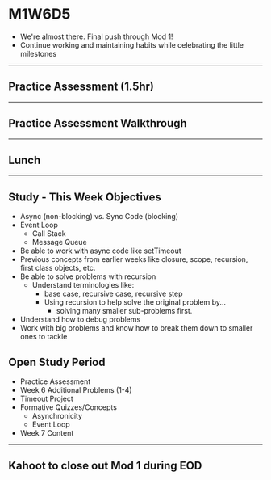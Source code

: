 # M1W6D5
- We're almost there. Final push through Mod 1!
- Continue working and maintaining habits while celebrating the little milestones

---

## Practice Assessment (1.5hr)

---

## Practice Assessment Walkthrough

---

## Lunch

---

## Study - This Week Objectives
- Async (non-blocking) vs. Sync Code (blocking)
- Event Loop
  - Call Stack
  - Message Queue
- Be able to work with async code like setTimeout
- Previous concepts from earlier weeks like closure, scope, recursion, first class objects, etc.
- Be able to solve problems with recursion
  - Understand terminologies like:
    -  base case, recursive case, recursive step
    -  Using recursion to help solve the original problem by...
       -  solving many smaller sub-problems first.
- Understand how to debug problems
- Work with big problems and know how to break them down to smaller ones to tackle


## Open Study Period
- Practice Assessment
- Week 6 Additional Problems (1-4)
- Timeout Project
- Formative Quizzes/Concepts
  - Asynchronicity
  - Event Loop
- Week 7 Content

---

## Kahoot to close out Mod 1 during EOD
